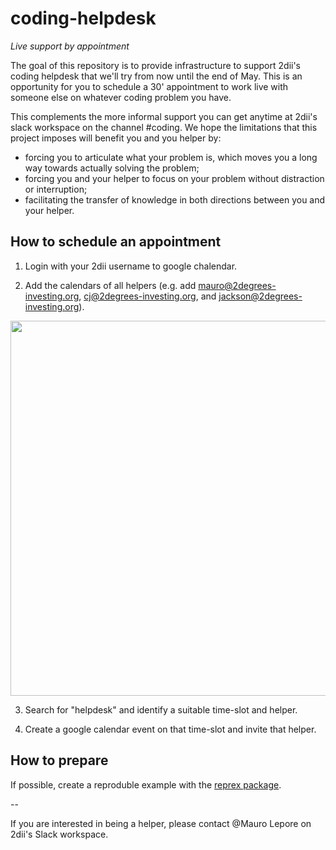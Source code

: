 # coding-helpdesk

_Live support by appointment_

The goal of this repository is to provide infrastructure to support 2dii's coding helpdesk that we'll try from now until the end of May. This is an opportunity for you to schedule a 30' appointment to work live with someone else on whatever coding problem you have. 

This complements the more informal support you can get anytime at 2dii's slack workspace on the channel #coding. We hope the limitations that this project imposes will benefit you and you helper by:

* forcing you to articulate what your problem is, which moves you a long way towards actually solving the problem;
* forcing you and your helper to focus on your problem without distraction or interruption;
* facilitating the transfer of knowledge in both directions between you and your helper.



## How to schedule an appointment

1. Login with your 2dii username to google chalendar.

2. Add the calendars of all helpers (e.g. add mauro@2degrees-investing.org, cj@2degrees-investing.org, and jackson@2degrees-investing.org).

<img src=http://i.imgur.com/4gTGTFL.png, width=600>

3. Search for "helpdesk" and identify a suitable time-slot and helper.

4. Create a google calendar event on that time-slot and invite that helper.



## How to prepare

If possible, create a reproduble example with the [reprex package](https://reprex.tidyverse.org/).

--

If you are interested in being a helper, please contact @Mauro Lepore on 2dii's Slack workspace. 
